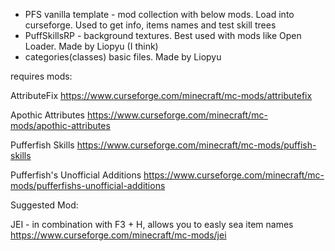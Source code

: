 - PFS vanilla template - mod collection with below mods. Load into curseforge. Used to get info, items names and test skill trees
- PuffSkillsRP - background textures. Best used with mods like Open Loader. Made by Liopyu (I think)
- categories(classes) basic files. Made by Liopyu

requires mods:

AttributeFix
https://www.curseforge.com/minecraft/mc-mods/attributefix

Apothic Attributes
https://www.curseforge.com/minecraft/mc-mods/apothic-attributes

Pufferfish Skills
https://www.curseforge.com/minecraft/mc-mods/puffish-skills

Pufferfish's Unofficial Additions
https://www.curseforge.com/minecraft/mc-mods/pufferfishs-unofficial-additions

Suggested Mod:

JEI - in combination with F3 + H, allows you to easly sea item names
https://www.curseforge.com/minecraft/mc-mods/jei
